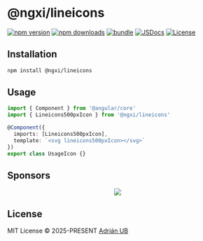# @ngxi/lineicons

[![npm version][npm-version-src]][npm-version-href]
[![npm downloads][npm-downloads-src]][npm-downloads-href]
[![bundle][bundle-src]][bundle-href]
[![JSDocs][jsdocs-src]][jsdocs-href]
[![License][license-src]][license-href]

## Installation

```sh
npm install @ngxi/lineicons
```

## Usage

```ts
import { Component } from '@angular/core'
import { Lineicons500pxIcon } from '@ngxi/lineicons'

@Component({
  imports: [Lineicons500pxIcon],
  template: `<svg lineicons500pxIcon></svg>`
})
export class UsageIcon {}
```

## Sponsors

<p align="center">
  <a href="https://cdn.jsdelivr.net/gh/adrian-ub/static/sponsors.svg">
    <img src='https://cdn.jsdelivr.net/gh/adrian-ub/static/sponsors.svg'/>
  </a>
</p>

## License

MIT License © 2025-PRESENT [Adrián UB](https://github.com/adrian-ub)

<!-- Badges -->

[npm-version-src]: https://img.shields.io/npm/v/@ngxi/lineicons?style=flat&colorA=080f12&colorB=1fa669
[npm-version-href]: https://npmjs.com/package/@ngxi/lineicons
[npm-downloads-src]: https://img.shields.io/npm/dm/@ngxi/lineicons?style=flat&colorA=080f12&colorB=1fa669
[npm-downloads-href]: https://npmjs.com/package/@ngxi/lineicons
[bundle-src]: https://img.shields.io/bundlephobia/minzip/@ngxi/lineicons?style=flat&colorA=080f12&colorB=1fa669&label=minzip
[bundle-href]: https://bundlephobia.com/result?p=@ngxi/lineicons
[license-src]: https://img.shields.io/npm/l/@ngxi/lineicons?style=flat&colorA=080f12&colorB=1fa669
[license-href]: https://github.com/adrian-ub/ngxi/blob/main/LICENSE
[jsdocs-src]: https://img.shields.io/badge/jsdocs-reference-080f12?style=flat&colorA=080f12&colorB=1fa669
[jsdocs-href]: https://www.jsdocs.io/package/@ngxi/lineicons

